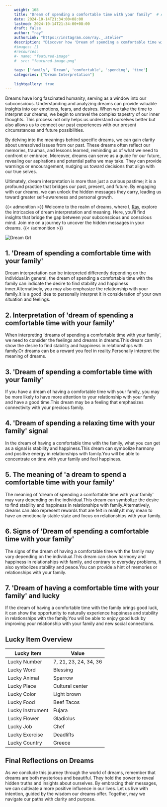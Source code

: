 ```yaml
---
    weight: 168
    title: "Dream of spending a comfortable time with your family"  # Assuming 'title' column exists
    date: 2024-10-14T21:34:00+08:00
    lastmod: 2024-10-14T21:34:00+08:00
    draft: false
    author: "ray"
    authorLink: "https://instagram.com/ray._.atelier"
    description: "Discover how 'Dream of spending a comfortable time with your family' can interpret your future and uncover its significant meanings in your life."
    #images: []
    #resources:
    #- name: "featured-image"
    #  src: "featured-image.png"
    
    tags: ['family', 'Dream', 'comfortable', 'spending', 'time']
    categories: ["Dream Interpretation"]
    
    lightgallery: true
---
```

    
Dreams have long fascinated humanity, serving as a window into our subconscious. Understanding and analyzing dreams can provide valuable insights into our emotions, fears, and desires. When we take the time to interpret our dreams, we begin to unravel the complex tapestry of our inner thoughts. This process not only helps us understand ourselves better but also allows us to connect our past experiences with our present circumstances and future possibilities.

By delving into the meanings behind specific dreams, we can gain clarity about unresolved issues from our past. These dreams often reflect our memories, traumas, and lessons learned, reminding us of what we need to confront or embrace. Moreover, dreams can serve as a guide for our future, revealing our aspirations and potential paths we may take. They can provide warnings or encouragement, nudging us toward decisions that align with our true selves.

Ultimately, dream interpretation is more than just a curious pastime; it is a profound practice that bridges our past, present, and future. By engaging with our dreams, we can unlock the hidden messages they carry, leading us toward greater self-awareness and personal growth.

{{< admonition >}}
Welcome to the realm of dreams, where I, [Ray](https://instagram.com/ray._.atelier), explore the intricacies of dream interpretation and meaning. Here, you’ll find insights that bridge the gap between your subconscious and conscious mind. Join me on a journey to uncover the hidden messages in your dreams.
{{< /admonition >}}

![Dream Grl](https://cdn.pixabay.com/photo/2017/11/02/03/35/gothic-2910057_1280.jpg "Dream Grl")

## 1. 'Dream of spending a comfortable time with your family'
Dream interpretation can be interpreted differently depending on the individual.In general, the dream of spending a comfortable time with the family can indicate the desire to find stability and happiness inner.Alternatively, you may also emphasize the relationship with your family.It is a good idea to personally interpret it in consideration of your own situation and feelings.

## 2. Interpretation of 'dream of spending a comfortable time with your family'
When interpreting 'dreams of spending a comfortable time with your family', we need to consider the feelings and dreams in dreams.This dream can show the desire to find stability and happiness in relationships with family.Or dreams can be a reward you feel in reality.Personally interpret the meaning of dreams.

## 3. 'Dream of spending a comfortable time with your family'
If you have a dream of having a comfortable time with your family, you may be more likely to have more attention to your relationship with your family and have a good time.This dream may be a feeling that emphasizes connectivity with your precious family.

## 4. 'Dream of spending a relaxing time with your family' signal
In the dream of having a comfortable time with the family, what you can get as a signal is stability and happiness.This dream can symbolize harmony and positive energy in relationships with family.You will be able to concentrate on time with your family and feel happiness.

## 5. The meaning of 'a dream to spend a comfortable time with your family'
The meaning of 'dream of spending a comfortable time with your family' may vary depending on the individual.This dream can symbolize the desire to find stability and happiness in relationships with family.Alternatively, dreams can also represent rewards that are felt in reality.It may mean to have an emotionally stable state and focus on relationships with your family.

## 6. Signs of 'Dream of spending a comfortable time with your family'
The signs of the dream of having a comfortable time with the family may vary depending on the individual.This dream can show harmony and happiness in relationships with family, and contrary to everyday problems, it also symbolizes stability and peace.You can provide a hint of memories or relationships with your family.

## 7. 'Dream of having a comfortable time with your family' and lucky
If the dream of having a comfortable time with the family brings good luck, it can show the opportunity to naturally experience happiness and stability in relationships with the family.You will be able to enjoy good luck by improving your relationship with your family and new social connections.

## Lucky Item Overview
| Lucky Item          | Value              |
|---------------|--------------------|
| Lucky Number        | 7, 21, 23, 24, 34, 36  |
| Lucky Word          | Blessing |
| Lucky Animal        | Sparrow |
| Lucky Place         | Cultural center     |
| Lucky Color         | Light brown     |
| Lucky Food          | Beef Tacos      |
| Lucky Instrument    | Fujara |
| Lucky Flower        | Gladiolus    |
| Lucky Job           | Chef       |
| Lucky Exercise      | Deadlifts  |
| Lucky Country       | Greece    |


##  Final Reflections on Dreams

As we conclude this journey through the world of dreams, remember that dreams are both mysterious and beautiful. They hold the power to reveal hidden truths and insights about ourselves. By embracing their messages, we can cultivate a more positive influence in our lives. Let us live with intention, guided by the wisdom our dreams offer. Together, may we navigate our paths with clarity and purpose.
